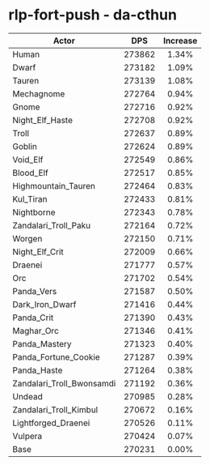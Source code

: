 # rlp-fort-push - da-cthun
| Actor | DPS | Increase |
|---|:---:|:---:|
|Human|273862|1.34%|
|Dwarf|273182|1.09%|
|Tauren|273139|1.08%|
|Mechagnome|272764|0.94%|
|Gnome|272716|0.92%|
|Night_Elf_Haste|272708|0.92%|
|Troll|272637|0.89%|
|Goblin|272624|0.89%|
|Void_Elf|272549|0.86%|
|Blood_Elf|272517|0.85%|
|Highmountain_Tauren|272464|0.83%|
|Kul_Tiran|272433|0.81%|
|Nightborne|272343|0.78%|
|Zandalari_Troll_Paku|272164|0.72%|
|Worgen|272150|0.71%|
|Night_Elf_Crit|272009|0.66%|
|Draenei|271777|0.57%|
|Orc|271702|0.54%|
|Panda_Vers|271587|0.50%|
|Dark_Iron_Dwarf|271416|0.44%|
|Panda_Crit|271390|0.43%|
|Maghar_Orc|271346|0.41%|
|Panda_Mastery|271323|0.40%|
|Panda_Fortune_Cookie|271287|0.39%|
|Panda_Haste|271264|0.38%|
|Zandalari_Troll_Bwonsamdi|271192|0.36%|
|Undead|270985|0.28%|
|Zandalari_Troll_Kimbul|270672|0.16%|
|Lightforged_Draenei|270526|0.11%|
|Vulpera|270424|0.07%|
|Base|270231|0.00%|

